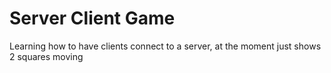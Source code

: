 # Server Client Game
Learning how to have clients connect to a server, at the moment just shows 2 squares moving

